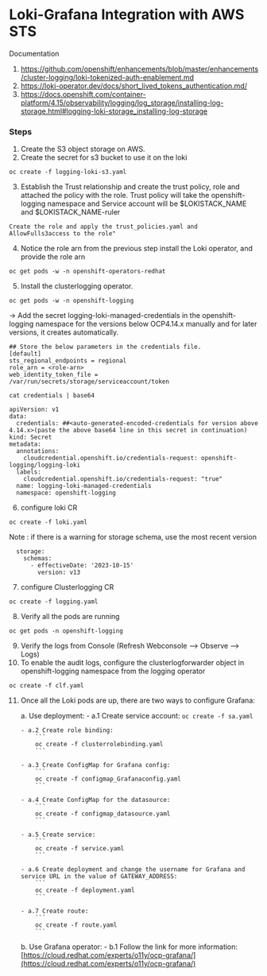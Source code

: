 # Loki-Grafana Integration with AWS STS
Documentation
1. https://github.com/openshift/enhancements/blob/master/enhancements/cluster-logging/loki-tokenized-auth-enablement.md
2. https://loki-operator.dev/docs/short_lived_tokens_authentication.md/
3. https://docs.openshift.com/container-platform/4.15/observability/logging/log_storage/installing-log-storage.html#logging-loki-storage_installing-log-storage
   
### Steps
 1. Create the S3 object storage on AWS.
 2. Create the secret for s3 bucket to use it on the loki
 ```
 oc create -f logging-loki-s3.yaml
 ```
 3. Establish the Trust relationship and create the trust policy, role and attached the policy with the role. Trust policy will take the openshift-logging namespace and Service account will be $LOKISTACK_NAME and $LOKISTACK_NAME-ruler
 ```
 Create the role and apply the trust_policies.yaml and AllowFulls3access to the role"
 ```
 4. Notice the role arn from the previous step install the Loki operator, and provide the role arn
 ```
 oc get pods -w -n openshift-operators-redhat
 ```
 5. Install the clusterlogging operator.
 ```
 oc get pods -w -n openshift-logging
 ```
-> Add the secret logging-loki-managed-credentials in the openshift-logging namespace for the versions below OCP4.14.x manually and for later versions, it creates automatically.
```
## Store the below parameters in the credentials file.
[default]
sts_regional_endpoints = regional
role_arn = <role-arn>
web_identity_token_file = /var/run/secrets/storage/serviceaccount/token

cat credentials | base64

apiVersion: v1
data:
  credentials: ##<auto-generated-encoded-credentials for version above 4.14.x>(paste the above base64 line in this secret in continuation)
kind: Secret
metadata:
  annotations:
    cloudcredential.openshift.io/credentials-request: openshift-logging/logging-loki
  labels:
    cloudcredential.openshift.io/credentials-request: "true"
  name: logging-loki-managed-credentials
  namespace: openshift-logging

```
 6. configure loki CR
 ```
 oc create -f loki.yaml
 ```
Note : if there is a warning for storage schema, use the most recent version
```
  storage:
    schemas:
      - effectiveDate: '2023-10-15'
        version: v13
```
 7. configure Clusterlogging CR
 ```
 oc create -f logging.yaml
 ```
 8. Verify all the pods are running
 ```
 oc get pods -n openshift-logging
 ```
 9. Verify the logs from Console (Refresh Webconsole --> Observe --> Logs)
 10. To enable the audit logs, configure the clusterlogforwarder object in openshift-logging namespace from the logging operator
 ```
 oc create -f clf.yaml
 ```
11. Once all the Loki pods are up, there are two ways to configure Grafana:

    a. Use deployment:
        - a.1 Create service account:
            ```
            oc create -f sa.yaml
            ```

        - a.2 Create role binding:
            ```
            oc create -f clusterrolebinding.yaml
            ```

        - a.3 Create ConfigMap for Grafana config:
            ```
            oc create -f configmap_Grafanaconfig.yaml
            ```

        - a.4 Create ConfigMap for the datasource:
            ```
            oc create -f configmap_datasource.yaml
            ```

        - a.5 Create service:
            ```
            oc create -f service.yaml
            ```

        - a.6 Create deployment and change the username for Grafana and service URL in the value of GATEWAY_ADDRESS:
            ```
            oc create -f deployment.yaml
            ```

        - a.7 Create route:
            ```
            oc create -f route.yaml
            ```

    b. Use Grafana operator:
        - b.1 Follow the link for more information:
            [https://cloud.redhat.com/experts/o11y/ocp-grafana/](https://cloud.redhat.com/experts/o11y/ocp-grafana/)

